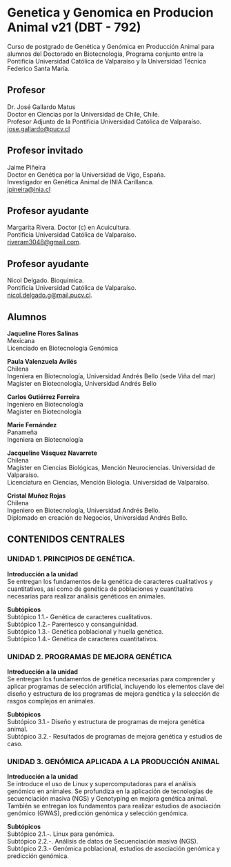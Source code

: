 # Genetica y Genomica en Producion Animal v21 (DBT - 792)
Curso de postgrado de Genética y Genómica en Producción Animal para alumnos del Doctorado en Biotecnología, Programa conjunto entre la Pontificia Universidad Católica de Valparaíso y la Universidad Técnica Federico Santa María.

## Profesor
Dr. José Gallardo Matus   
Doctor en Ciencias por la Universidad de Chile, Chile.  
Profesor Adjunto de la Pontificia Universidad Católica de Valparaíso.  
jose.gallardo@pucv.cl  

## Profesor invitado
Jaime Piñeira   
Doctor en Genética por la Universidad de Vigo, España.  
Investigador en Genética Animal de INIA Carillanca.  
jpineira@inia.cl

## Profesor ayudante
Margarita Rivera. 
Doctor (c) en Acuicultura.      
Pontificia Universidad Católica de Valparaíso.   
riveram3048@gmail.com.   

## Profesor ayudante
Nicol Delgado.
Bioquímica.    
Pontificia Universidad Católica de Valparaíso.  
nicol.delgado.g@mail.pucv.cl.   

## Alumnos

**Jaqueline Flores Salinas**  
Mexicana  
Licenciado en Biotecnología Genómica  

**Paula Valenzuela Avilés**  
Chilena  
Ingeniera en Biotecnología, Universidad Andrés Bello (sede Viña del mar)  
Magister en Biotecnología, Universidad Andrés Bello  

**Carlos Gutiérrez Ferreira**  
Ingeniero en Biotecnología  
Magíster en Biotecnología  

**Marie Fernández**  
Panameña  
Ingeniera en Biotecnología  

**Jacqueline Vásquez Navarrete**  
Chilena  
Magíster en Ciencias Biológicas, Mención Neurociencias. Universidad de Valparaíso.  
Licenciatura en Ciencias, Mención Biología. Universidad de Valparaíso.  

**Cristal Muñoz Rojas**  
Chilena  
Ingeniero en Biotecnología, Universidad Andrés Bello.  
Diplomado en creación de Negocios, Universidad Andrés Bello.  


## CONTENIDOS CENTRALES

### UNIDAD 1. PRINCIPIOS DE GENÉTICA.  
**Introducción a la unidad**  
Se entregan los fundamentos de la genética de caracteres cualitativos y cuantitativos, así como de genética de poblaciones y cuantitativa necesarias para realizar análisis genéticos en animales.  

**Subtópicos**  
Subtópico 1.1.- Genética de caracteres cualitativos.   
Subtópico 1.2.- Parentesco y consanguinidad.  
Subtópico 1.3.- Genética poblacional y huella genética.   
Subtópico 1.4.- Genética de caracteres cuantitativos.   


### UNIDAD 2. PROGRAMAS DE MEJORA GENÉTICA  
**Introducción a la unidad**  
Se entregan los fundamentos de genética necesarias para comprender y aplicar programas de selección artificial, incluyendo los elementos clave del diseño y estructura de los programas de mejora genética y la selección de rasgos complejos en animales.  

**Subtópicos**  
Subtópico 3.1.- Diseño y estructura de programas de mejora genética animal.  
Subtópico 3.2.- Resultados de programas de mejora genética y estudios de caso.   

### UNIDAD 3. GENÓMICA APLICADA A LA PRODUCCIÓN ANIMAL  
**Introducción a la unidad**  
Se introduce el uso de Linux y supercomputadoras para el análisis genómico en animales. Se profundiza en la aplicación de tecnologías de secuenciación masiva (NGS) y Genotyping en mejora genética animal. También se entregan los fundamentos para realizar estudios de asociación genómico (GWAS), predicción genómica y selección genómica.  

**Subtópicos**  
Subtópico 2.1.-. Linux para genómica.  
Subtópico 2.2.-. Análisis de datos de Secuenciación masiva (NGS).  
Subtópico 2.3.- Genómica poblacional, estudios de asociación genómica y predicción genómica.   

